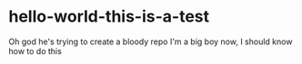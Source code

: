 # hello-world-this-is-a-test
Oh god he's trying to create a bloody repo
I'm a big boy now, I should know how to do this
